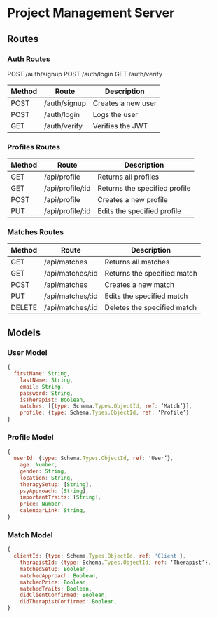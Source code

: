 # Project Management Server

## Routes

### Auth Routes

POST /auth/signup
POST /auth/login
GET /auth/verify

| Method | Route        | Description        |
| ------ | ------------ | ------------------ |
| POST   | /auth/signup | Creates a new user |
| POST   | /auth/login  | Logs the user      |
| GET    | /auth/verify | Verifies the JWT   |

### Profiles Routes

| Method | Route            | Description                   |
| ------ | ---------------- | ----------------------------- |
| GET    | /api/profile     | Returns all profiles          |
| GET    | /api/profile/:id | Returns the specified profile |
| POST   | /api/profile     | Creates a new profile         |
| PUT    | /api/profile/:id | Edits the specified profile   |

### Matches Routes

| Method | Route            | Description                 |
| ------ | ---------------- | --------------------------- |
| GET    | /api/matches     | Returns all matches         |
| GET    | /api/matches/:id | Returns the specified match |
| POST   | /api/matches     | Creates a new match         |
| PUT    | /api/matches/:id | Edits the specified match   |
| DELETE | /api/matches/:id | Deletes the specified match |

## Models

### User Model

```js
{
  firstName: String,
	lastName: String,
	email: String,
	password: String,
	isTherapist: Boolean,
	matches: [{type: Schema.Types.ObjectId, ref: ‘Match’}],
	profile: {type: Schema.Types.ObjectId, ref: ‘Profile’}
}
```

### Profile Model

```js
{
  userId: {type: Schema.Types.ObjectId, ref: ‘User’},
	age: Number,
	gender: String,
	location: String,
	therapySetup: [String],
	psyApproach: [String],
	importantTraits: [String],
	price: Number,
	calendarLink: String,
}
```

### Match Model

```js
{
  clientId: {type: Schema.Types.ObjectId, ref: 'Client'},
	therapistId: {type: Schema.Types.ObjectId, ref: ‘Therapist’},
	matchedSetup: Boolean,
	matchedApproach: Boolean,
	matchedPrice: Boolean,
	matchedTraits: Boolean,
	didClientConfirmed: Boolean,
	didTherapistConfirmed: Boolean,
}
```
